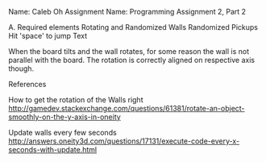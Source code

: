 Name: Caleb Oh Assignment Name: Programming Assignment 2, Part 2

A. Required elements
Rotating and Randomized Walls
Randomized Pickups
Hit 'space' to jump
Text

When the board tilts and the wall rotates, for some reason the wall is not parallel with the board.
The rotation is correctly aligned on respective axis though. 

References 

How to get the rotation of the Walls right
http://gamedev.stackexchange.com/questions/61381/rotate-an-object-smoothly-on-the-y-axis-in-oneity

Update walls every few seconds
http://answers.oneity3d.com/questions/17131/execute-code-every-x-seconds-with-update.html
